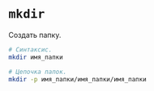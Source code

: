 # `mkdir`

Создать папку.

```bash
# Синтаксис.
mkdir имя_папки

# Цепочка папок.
mkdir -p имя_папки/имя_папки/имя_папки
```
